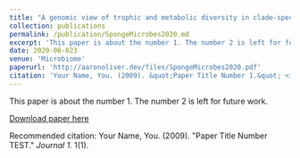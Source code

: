 ```yaml
---
title: "A genomic view of trophic and metabolic diversity in clade-specific <i>Lamellodysidea</i> sponge microbiomes"
collection: publications
permalink: /publication/SpongeMicrobes2020.md
excerpt: 'This paper is about the number 1. The number 2 is left for future work.'
date: 2020-06-023
venue: 'Microbiome'
paperurl: 'http://aaronoliver.dev/files/SpongeMicrobes2020.pdf'
citation: 'Your Name, You. (2009). &quot;Paper Title Number 1.&quot; <i>Journal 1</i>. 1(1).'
---
```

This paper is about the number 1. The number 2 is left for future work.

[Download paper here](http://aaronoliver.dev/files/SpongeMicrobes2020.pdf)

Recommended citation: Your Name, You. (2009). "Paper Title Number TEST." <i>Journal 1</i>. 1(1).